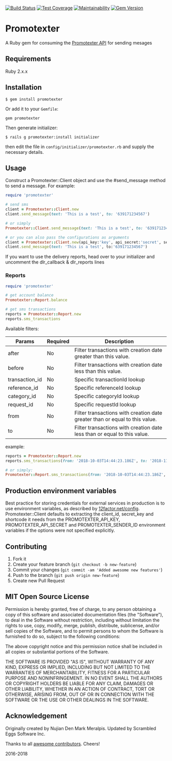 [![Build Status](https://travis-ci.org/denmarkmeralpis/promotexter.svg?branch=master)](https://travis-ci.org/denmarkmeralpis/promotexter) [![Test Coverage](https://api.codeclimate.com/v1/badges/c20c43addcd61c8777f1/test_coverage)](https://codeclimate.com/github/denmarkmeralpis/promotexter/test_coverage) [![Maintainability](https://api.codeclimate.com/v1/badges/c20c43addcd61c8777f1/maintainability)](https://codeclimate.com/github/denmarkmeralpis/promotexter/maintainability) [![Gem Version](https://badge.fury.io/rb/promotexter.svg)](https://badge.fury.io/rb/promotexter)

Promotexter
======

A Ruby gem for consuming the [Promotexter API](http://promotexter.com/index.php/landing/developers) for sending mesages

## Requirements

  Ruby 2.x.x

## Installation

    $ gem install promotexter

 Or add it to your `Gemfile`:

  	gem promotexter

 Then generate initializer:

    $ rails g promotexter:install initializer

  then edit the file in `config/initializer/promotexter.rb` and supply the necessary details.

## Usage

Construct a Promotexter::Client object and use the #send_message method to
send a message. For example:

```ruby
require 'promotexter'

# send sms
client = Promotexter::Client.new
client.send_message(text: 'This is a test', to: '639171234567')

# or simply
Promotexter::Client.send_message(text: 'This is a test', to: '639171234567')

# or you can also pass the configurations as arguments
client = Promotexter::Client.new(api_key:'key', api_secret:'secret', sender_id:'xxxxxx')
client.send_message(text: 'This is a test', to:'639171234567')
```
If you want to use the delivery reports, head over to your initializer and uncomment the dlr_callback & dlr_reports lines

### Reports
```ruby
require 'promotexter'

# get account balance
Promotexter::Report.balance

# get sms transactions
reports = Promotexter::Report.new
reports.sms_transactions
```
Available filters:

Params | Required | Description
--- | --- | ---
after | No | Filter transactions with creation date greater than this value.
before | No | Filter transactions with creation date less than this value.
transaction_id | No | Specific transactionId lookup
reference_id | No | Specific referenceId lookup
category_id | No | Specific categoryId lookup
request_id | No | Specific requestId lookup
from | No | Filter transactions with creation date greater than or equal to this value.
to | No | Filter transactions with creation date less than or equal to this value.

example:

```ruby
reports = Promotexter::Report.new
reports.sms_transactions(from: '2018-10-03T14:44:23.186Z', to: '2018-11-03T14:44:23.186Z')

# or simply:
Promotexter::Report.sms_transactions(from: '2018-10-03T14:44:23.186Z', to: '2018-11-03T14:44:23.186Z')
```

## Production environment variables

Best practice for storing credentials for external services in production is
to use environment variables, as described by [12factor.net/config](http://12factor.net/config).
Promotexter::Client defaults to extracting the client_id, secret_key and shortcode it needs from the
PROMOTEXTER_API_KEY, PROMOTEXTER_API_SECRET and PROMOTEXTER_SENDER_ID environment variables if the
options were not specified explicitly.

## Contributing

1. Fork it
2. Create your feature branch (`git checkout -b new-feature`)
3. Commit your changes (`git commit -am 'Added awesome new features'`)
4. Push to the branch (`git push origin new-feature`)
5. Create new Pull Request

## MIT Open Source License

Permission is hereby granted, free of charge, to any person obtaining a copy of this software and associated documentation files (the "Software"), to deal in the Software without restriction, including without limitation the rights to use, copy, modify, merge, publish, distribute, sublicense, and/or sell copies of the Software, and to permit persons to whom the Software is furnished to do so, subject to the following conditions:

The above copyright notice and this permission notice shall be included in all copies or substantial portions of the Software.

THE SOFTWARE IS PROVIDED "AS IS", WITHOUT WARRANTY OF ANY KIND, EXPRESS OR IMPLIED, INCLUDING BUT NOT LIMITED TO THE WARRANTIES OF MERCHANTABILITY, FITNESS FOR A PARTICULAR PURPOSE AND NONINFRINGEMENT. IN NO EVENT SHALL THE AUTHORS OR COPYRIGHT HOLDERS BE LIABLE FOR ANY CLAIM, DAMAGES OR OTHER LIABILITY, WHETHER IN AN ACTION OF CONTRACT, TORT OR OTHERWISE, ARISING FROM, OUT OF OR IN CONNECTION WITH THE SOFTWARE OR THE USE OR OTHER DEALINGS IN THE SOFTWARE.

## Acknowledgement
Originally created by Nujian Den Mark Meralpis. Updated by Scrambled Eggs Software Inc.

Thanks to all [awesome contributors](https://github.com/denmarkmeralpis/promotexter/graphs/contributors). Cheers!


2016-2018
